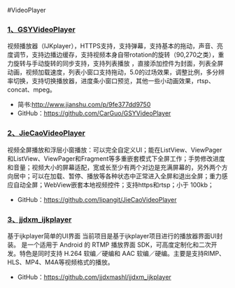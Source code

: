 #VideoPlayer

### [1、GSYVideoPlayer]
视频播放器（IJKplayer），HTTPS支持，支持弹幕，支持基本的拖动，声音、亮度调节，支持边播边缓存，支持视频本身自带rotation的旋转（90,270之类），重力旋转与手动旋转的同步支持，支持列表播放 ，直接添加控件为封面，列表全屏动画，视频加载速度，列表小窗口支持拖动，5.0的过场效果，调整比例，多分辨率切换，支持切换播放器，进度条小窗口预览，其他一些小动画效果，rtsp、concat、mpeg。
* 简书:http://www.jianshu.com/p/9fe377dd9750
* GitHub：https://github.com/CarGuo/GSYVideoPlayer

### [2、JieCaoVideoPlayer]
视频全屏播放和浮层小窗播放：可以完全自定义UI；能在ListView、ViewPager和ListView、ViewPager和Fragment等多重嵌套模式下全屏工作；手势修改进度和音量；视频大小的屏幕适配，宽或长至少有两个对边是充满屏幕的，另外两个方向居中；可以在加载、暂停、播放等各种状态中正常进入全屏和退出全屏；重力感应自动全屏；WebView嵌套本地视频控件；支持https和rtsp；小于 100kb；
* GitHub：https://github.com/lipangit/JieCaoVideoPlayer

### [3、jjdxm_ijkplayer]
基于ijkplayer简单的UI界面 当前项目是基于ijkplayer项目进行的播放器界面UI封装。 是一个适用于 Android 的 RTMP 播放界面 SDK，可高度定制化和二次开发。特色是同时支持 H.264 软编／硬编和 AAC 软编／硬编。主要是支持RIMP、HLS、MP4、M4A等视频格式的播放。
* GitHub：https://github.com/jjdxmashl/jjdxm_ijkplayer




[3、jjdxm_ijkplayer]:https://github.com/jjdxmashl/jjdxm_ijkplayer
[2、JieCaoVideoPlayer]:https://github.com/lipangit/JieCaoVideoPlayer
[1、GSYVideoPlayer]:https://github.com/CarGuo/GSYVideoPlayer
